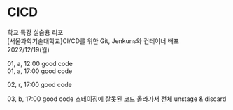 # CICD
학교 특강 실습용 리포  
[서울과학기술대학교]CI/CD를 위한 Git, Jenkuns와 컨테이너 배포  
2022/12/19(월)

01, a, 12:00 good code  
01, a, 17:00 good code


02, r, 17:00 good code

03, b, 17:00 good code 스테이징에 잘못된 코드 올라가서 전체 unstage & discard